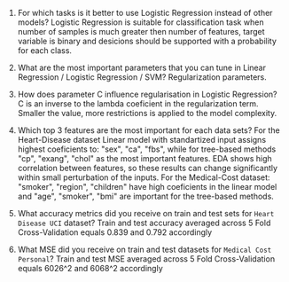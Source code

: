 1. For which tasks is it better to use Logistic Regression instead of other models?
    Logistic Regression is suitable for classification task when number of samples is much greater then number of features, target variable is binary and desicions should be supported with a probability for each class.

2. What are the most important parameters that you can tune in Linear Regression / Logistic Regression / SVM?
    Regularization parameters.

3. How does parameter C influence regularisation in Logistic Regression?
    C is an inverse to the lambda coeficient in the regularization term. Smaller the value, more restrictions is applied to the model complexity.

4. Which top 3 features are the most important for each data sets?
    For the Heart-Disease dataset Linear model with standartized input assigns highest coeficients to: "sex", "ca", "fbs", while for tree-based methods "cp", "exang", "chol" as the most important features. EDA shows high correlation between features, so these results can change significantly within small perturbation of the inputs. For the Medical-Cost dataset: "smoker", "region", "children" have high coeficients in the linear model and "age", "smoker", "bmi" are important for the tree-based methods.
    
5. What accuracy metrics did you receive on train and test sets for `Heart Disease UCI` dataset?
    Train and test accuracy averaged across 5 Fold Cross-Validation equals 0.839 and 0.792 accordingly
 
6. What MSE did you receive on train and test datasets for `Medical Cost Personal`?
    Train and test MSE averaged across 5 Fold Cross-Validation equals 6026^2 and 6068^2 accordingly
